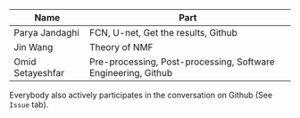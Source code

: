 
Name| Part
--- | ---
Parya Jandaghi | FCN, U-net, Get the results, Github
Jin Wang  | Theory of NMF
Omid Setayeshfar | Pre-processing, Post-processing, Software Engineering, Github

Everybody also actively participates in the conversation on Github (See `Issue` tab).




